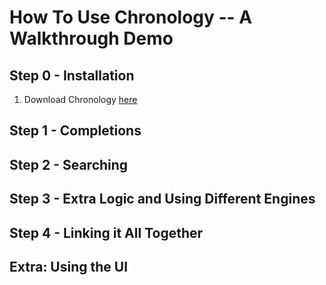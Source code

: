 # How To Use Chronology -- A Walkthrough Demo

## Step 0 - Installation

1. Download Chronology [here](https://pypi.org/project/chronological/)

## Step 1 - Completions

## Step 2 - Searching

## Step 3 - Extra Logic and Using Different Engines

## Step 4 - Linking it All Together

## Extra: Using the UI